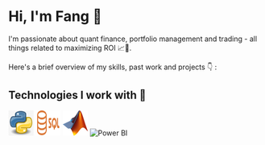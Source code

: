# Hi, I'm Fang 👋
I'm passionate about quant finance, portfolio management and trading - all things related to maximizing ROI 📈🚀.

Here's a brief overview of my skills, past work and projects 👇 :

## Technologies I work with 🔧

<p>
  <img src="images/logo_python.webp" alt="Python" width="50" height="50">
  <img src="images/logo_slq.png" alt="SQL" width="50" height="50">
  <img src="images/logo_matlab.png" alt="Matlab" width="50" height="50">
  <img src="images/logo_power_bi.png" alt="Power BI" width="50" height="50">
</p>
